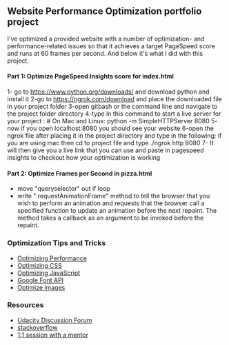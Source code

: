 ## Website Performance Optimization portfolio project
I've optimized a provided website with a number of optimization- and performance-related issues so that it achieves a target PageSpeed score and runs at 60 frames per second.
And below it's what I did with this project.

#### Part 1: Optimize PageSpeed Insights score for index.html

1- go to https://www.python.org/downloads/ and download python and install it
2-go to https://ngrok.com/download and place the downloaded file in your project folder
3-open gitbash or the command line and navigate to the project folder directory 
4-type in this command to start a live server for your project : # On Mac and Linux: python -m SimpleHTTPServer 8080
5- now if you open localhost:8080 you should see your website
6-open the ngrok file after placing it in the project directory and type in the following: if you are using mac then cd to project file and type ./ngrok http 8080
7- It will then give you a live link that you can use and paste in pagespeed insights to checkout how your optimization is working


#### Part 2: Optimize Frames per Second in pizza.html
- move "queryselector" out if loop
- write " requestAnimationFrame" method to tell the browser that you wish to perform an animation and requests that the browser call a specified function to update an animation before the next repaint. The method takes a callback as an argument to be invoked before the repaint.


### Optimization Tips and Tricks
* [Optimizing Performance](https://developers.google.com/web/fundamentals/performance/ "web performance")
* [Optimizing CSS](http://www.cssdrive.com/index.php/main/csscompressor/ "")
* [Optimizing JavaScript](https://closure-compiler.appspot.com/home "javascript")
* [Google Font API](https://css-tricks.com/snippets/css/basics-of-google-font-api/ "")
* <a href="https://tinypng.com/">Optimize images</a>

### Resources
- <a href="https://discussions.udacity.com/">Udacity Discussion Forum </a>
- <a href="https://stackoverflow.com/">stackoverflow </a>
- <a href="https://discussions.udacity.com/">1:1 session with a mentor</a>




